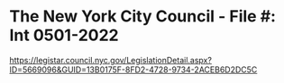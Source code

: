 <div><h1>The New York City Council - File #: Int 0501-2022</h1></div>
<div><a href=https://legistar.council.nyc.gov/LegislationDetail.aspx?ID=5669096&GUID=13B0175F-8FD2-4728-9734-2ACEB6D2DC5C>https://legistar.council.nyc.gov/LegislationDetail.aspx?ID=5669096&GUID=13B0175F-8FD2-4728-9734-2ACEB6D2DC5C</a><br></div>

